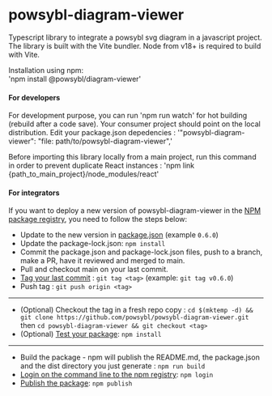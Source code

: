 # powsybl-diagram-viewer

Typescript library to integrate a powsybl svg diagram in a javascript project. The library is built with the Vite bundler.
Node from v18+ is required to build with Vite.

Installation using npm:  
'npm install @powsybl/diagram-viewer'  

#### For developers

For development purpose, you can run 'npm run watch' for hot building (rebuild after a code save). 
Your consumer project should point on the local distribution. Edit your package.json depedencies : 
'"powsybl-diagram-viewer": "file: path/to/powsybl-diagram-viewer",'

Before importing this library locally from a main project, run this command in order to prevent duplicate React instances :
'npm link {path_to_main_project}/node_modules/react'

#### For integrators

If you want to deploy a new version of powsybl-diagram-viewer in the [NPM package registry](https://www.npmjs.com/package/@powsybl/powsybl-diagram-viewer),
you need to follow the steps below:

-   Update to the new version in [package.json](https://github.com/powsybl/powsybl-diagram-viewer/blob/main/package.json) (example `0.6.0`)
-   Update the package-lock.json: `npm install`
-   Commit the package.json and package-lock.json files, push to a branch, make a PR, have it reviewed and merged to main.
-   Pull and checkout main on your last commit.
-   [Tag your last commit](https://semver.org/) : `git tag <tag>` (example: `git tag v0.6.0`)
-   Push tag : `git push origin <tag>`  
---
-   (Optional) Checkout the tag in a fresh repo copy : `cd $(mktemp -d) && git clone https://github.com/powsybl/powsybl-diagram-viewer.git` then `cd powsybl-diagram-viewer && git checkout <tag>`
-   (Optional) [Test your package](https://docs.npmjs.com/creating-and-publishing-scoped-public-packages#testing-your-package): `npm install`  
---
-   Build the package - npm will publish the README.md, the package.json and the dist directory you just generate : `npm run build`
-   [Login on the command line to the npm registry](https://docs.npmjs.com/logging-in-to-an-npm-enterprise-registry-from-the-command-line): `npm login`
-   [Publish the package](https://docs.npmjs.com/creating-and-publishing-scoped-public-packages#publishing-scoped-public-packages): `npm publish`

